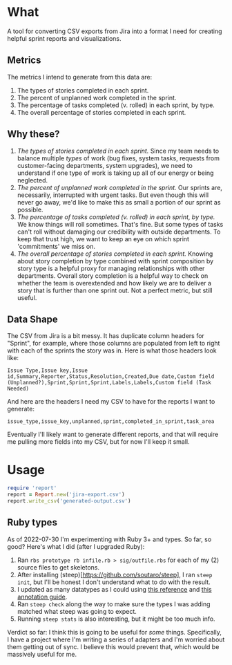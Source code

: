 # What

A tool for converting CSV exports from Jira into a format I need for
creating helpful sprint reports and visualizations.

## Metrics

The metrics I intend to generate from this data are:

1. The types of stories completed in each sprint.
2. The percent of unplanned work completed in the sprint.
3. The percentage of tasks completed (v. rolled) in each sprint, by type.
4. The overall percentage of stories completed in each sprint.

## Why these?

1. *The types of stories completed in each sprint.* Since my team
   needs to balance multiple _types_ of work (bug fixes, system tasks,
   requests from customer-facing departments, system upgrades), we
   need to understand if one type of work is taking up all of our
   energy or being neglected.
2. *The percent of unplanned work completed in the sprint.* Our
   sprints are, necessarily, interrupted with urgent tasks. But even
   though this will never go away, we'd like to make this as small a
   portion of our sprint as possible.
3. *The percentage of tasks completed (v. rolled) in each sprint, by
   type.* We know things will roll sometimes. That's fine. But some
   types of tasks can't roll without damaging our credibility with
   outside departments. To keep that trust high, we want to keep an
   eye on which sprint 'commitments' we miss on.
4. *The overall percentage of stories completed in each sprint.*
   Knowing about story completion by type combined with sprint
   composition by story type is a helpful proxy for managing
   relationships with other departments. Overall story completion is a
   helpful way to check on whether the team is overextended and how
   likely we are to deliver a story that is further than one sprint
   out. Not a perfect metric, but still useful.

## Data Shape

The CSV from Jira is a bit messy. It has duplicate column headers for
"Sprint", for example, where those columns are populated from left to
right with each of the sprints the story was in. Here is what those
headers look like:

``` csv
Issue Type,Issue key,Issue id,Summary,Reporter,Status,Resolution,Created,Due date,Custom field (Unplanned?),Sprint,Sprint,Sprint,Labels,Labels,Custom field (Task Needed)
```

And here are the headers I need my CSV to have for the reports I want
to generate:

``` csv
issue_type,issue_key,unplanned,sprint,completed_in_sprint,task_area
```

Eventually I'll likely want to generate different reports, and that
will require me pulling more fields into my CSV, but for now I'll keep
it small.

# Usage

```ruby
require 'report'
report = Report.new('jira-export.csv')
report.write_csv('generated-output.csv')
```

## Ruby types

As of 2022-07-30 I'm experimenting with Ruby 3+ and types. So far, so good? Here's what I did (after I upgraded Ruby):

1. Ran `rbs prototype rb infile.rb > sig/outfile.rbs` for each of my (2) source files to get skeletons.
2. After installing (steep)[https://github.com/soutaro/steep], I ran `steep init`, but I'll be honest I don't understand what to do with the result.
3. I updated as many datatypes as I could using [this reference](https://github.com/ruby/rbs/blob/master/docs/syntax.md) and [this annotation guide](https://github.com/soutaro/steep/blob/master/manual/annotations.md).
4. Ran `steep check` along the way to make sure the types I was adding matched what steep was going to expect.
5. Running `steep stats` is also interesting, but it might be too much info.

Verdict so far: I think this is going to be useful for _some_ things. Specifically, I have a project where I'm writing a series of adapters and I'm worried about them getting out of sync. I believe this would prevent that, which would be massively useful for me.
